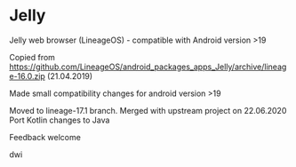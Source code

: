 # Jelly

Jelly web browser (LineageOS) - compatible with Android version >19

Copied from https://github.com/LineageOS/android_packages_apps_Jelly/archive/lineage-16.0.zip (21.04.2019)

Made small compatibility changes for android version >19

Moved to lineage-17.1 branch.
Merged with upstream project on 22.06.2020
Port Kotlin changes to Java

Feedback welcome

dwi

